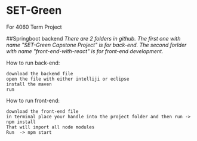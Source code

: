 # SET-Green

For 4060 Term Project

##Springboot backend
_There are 2 folders in github. The first one with name "SET-Green Capstone Project" is for back-end.
The second forlder with name "front-end-with-react" is for front-end development._

How to run back-end:

```
download the backend file
open the file with either intelliji or eclipse
install the maven
run
```

How to run front-end:

```
download the front-end file
in terminal place your handle into the project folder and then run -> npm install
That will import all node modules
Run  -> npm start
```

